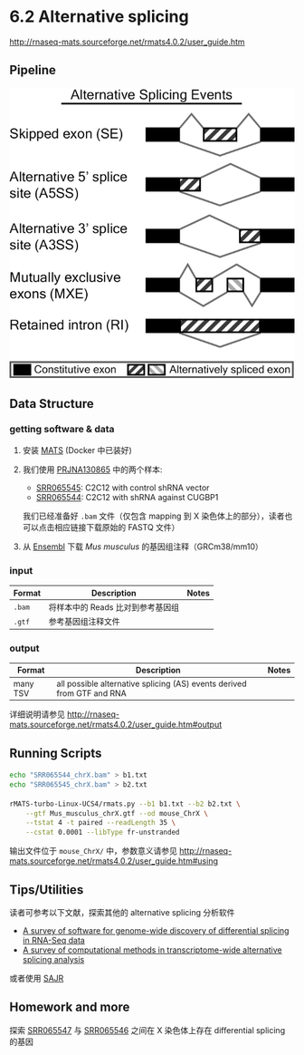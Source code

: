 # 6.2 Alternative splicing

http://rnaseq-mats.sourceforge.net/rmats4.0.2/user_guide.htm

## Pipeline

![](../.gitbook/assets/mats-home.jpg)

## Data Structure

### getting software & data

1. 安装 [MATS](http://rnaseq-mats.sourceforge.net/rmats4.0.2/index.html) (Docker 中已装好)
1. 我们使用 [PRJNA130865](https://www.ncbi.nlm.nih.gov/bioproject/PRJNA130865) 中的两个样本: 
   - [SRR065545](https://www.ebi.ac.uk/ena/data/view/SRR065545): C2C12 with control shRNA vector
   - [SRR065544](https://www.ebi.ac.uk/ena/data/view/SRR065544): C2C12 with shRNA against CUGBP1  
   
   我们已经准备好 `.bam` 文件（仅包含 mapping 到 X 染色体上的部分），读者也可以点击相应链接下载原始的 FASTQ 文件）
1. 从 [Ensembl](ftp://ftp.ensembl.org/pub/release-93/gtf/mus_musculus/Mus_musculus.GRCm38.93.gtf.gz) 下载  _Mus musculus_ 的基因组注释（GRCm38/mm10）

<!--

GSE information

!Sample_title	"c2c12_lko_100"	"c2c12_cugbp1_100"	"c2c12_lko_280"	"c2c12_cugbp1_280"
!Sample_geo_accession	"GSM582290"	"GSM582293"	"GSM582295"	"GSM582297"
...
!Sample_source_name_ch1	"C2C12 with control shRNA vector"	"C2C12 with shRNA against CUGBP1"	"C2C12 with control shRNA vector"	"C2C12 with shRNA against CUGBP1"
!Sample_organism_ch1	"Mus musculus"	"Mus musculus"	"Mus musculus"	"Mus musculus"
!Sample_characteristics_ch1	"cell type: C2C12"	"cell type: C2C12"	"cell type: C2C12"	"cell type: C2C12"
!Sample_characteristics_ch1	"insert length mean: 98"	"insert length mean: 99"	"insert length mean: 277"	"insert length mean: 282"

-->

### input

| Format | Description          | Notes |
|--------|----------------------|-------|
| `.bam` | 将样本中的 Reads 比对到参考基因组 |       |
| `.gtf` | 参考基因组注释文件            |       |


### output

| Format   | Description                                                            | Notes |
|----------|------------------------------------------------------------------------|-------|
| many TSV | all possible alternative splicing (AS) events derived from GTF and RNA |       |

详细说明请参见 <http://rnaseq-mats.sourceforge.net/rmats4.0.2/user_guide.htm#output>

## Running Scripts

```bash
echo "SRR065544_chrX.bam" > b1.txt
echo "SRR065545_chrX.bam" > b2.txt

rMATS-turbo-Linux-UCS4/rmats.py --b1 b1.txt --b2 b2.txt \
    --gtf Mus_musculus_chrX.gtf --od mouse_ChrX \
    --tstat 4 -t paired --readLength 35 \
    --cstat 0.0001 --libType fr-unstranded
```

输出文件位于 `mouse_ChrX/` 中，参数意义请参见 <http://rnaseq-mats.sourceforge.net/rmats4.0.2/user_guide.htm#using>

## Tips/Utilities

读者可参考以下文献，探索其他的 alternative splicing 分析软件

- [A survey of software for genome-wide discovery of differential splicing in RNA-Seq data](https://www.ncbi.nlm.nih.gov/pmc/articles/PMC3903050/)
- [A survey of computational methods in transcriptome-wide alternative splicing analysis](https://www.ncbi.nlm.nih.gov/pmc/articles/PMC5203768/)

或者使用 [SAJR](https://www.nature.com/protocolexchange/protocols/6093#/time_taken)

## Homework and more

探索 [SRR065547](https://www.ebi.ac.uk/ena/data/view/SRR065547) 与 [SRR065546](https://www.ebi.ac.uk/ena/data/view/SRR065546) 之间在 X 染色体上存在 differential splicing 的基因



